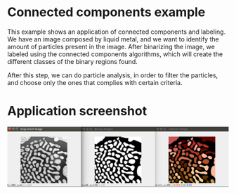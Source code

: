 # Connected components example
This example shows an application of connected components and labeling. We have
an image composed by liquid metal, and we want to identify the amount of particles
present in the image. After binarizing the image, we labeled using the connected
components algorithms, which will create the different classes of the binary
regions found.

After this step, we can do particle analysis, in order to filter the particles,
and choose only the ones that complies with certain criteria.

# Application screenshot
![app screenshot](/OpenCVExamples/12_ConnectedComponentsExample/images/CCExample.png)